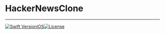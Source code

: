 # HackerNewsClone

---

[![Swift Version][swift-image]][swift-url][iOS][ios-badge][![License][license-image]][license-url]







<!-- Badges -->
[ios-badge]: https://img.shields.io/badge/iOS-14%2B-green.svg
[swift-image]: https://img.shields.io/badge/swift-5.3-orange.svg
[swift-url]: https://swift.org/
[license-image]: https://img.shields.io/badge/License-MIT-blue.svg
[license-url]: LICENSE
